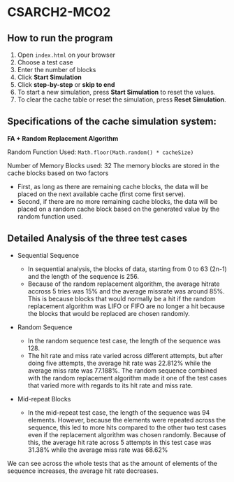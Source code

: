 # CSARCH2-MCO2

## How to run the program
1. Open `index.html` on your browser
2. Choose a test case
3. Enter the number of blocks
4. Click **Start Simulation**
5. Click **step-by-step** or **skip to end**
6. To start a new simulation, press **Start Simulation** to reset the values.
7. To clear the cache table or reset the simulation, press **Reset Simulation**.



## Specifications of the cache simulation system: 

**FA + Random Replacement Algorithm**

Random Function Used: `Math.floor(Math.random() * cacheSize)`

Number of Memory Blocks used: 32
The memory blocks are stored in the cache blocks based on two factors
- First, as long as there are remaining cache blocks, the data will be placed on the next available cache (first come first serve).
- Second, if there are no more remaining cache blocks, the data will be placed on a random cache block based on the generated value by the random function used.

  
## Detailed Analysis of the three test cases
- Sequential Sequence
  - In sequential analysis, the blocks of data, starting from 0 to 63 (2n-1) and the length of the sequence is 256.
  - Because of the random replacement algorithm, the average hitrate accross 5 tries was 15% and the average missrate was around 85%. This is because blocks that would normally be a hit if the random replacement algorithm was LIFO or FIFO are no longer a hit because the blocks that would be replaced are chosen randomly. 

- Random Sequence
  - In the random sequence test case, the length of the sequence was 128.
  - The hit rate and miss rate varied across different attempts, but after doing five attempts, the average hit rate was 22.812% while the average miss rate was 77.188%. The random sequence combined with the random replacement algorithm made it one of the test cases that varied more with regards to its hit rate and miss rate.

- Mid-repeat Blocks
  - In the mid-repeat test case, the length of the sequence was 94 elements. However, because the elements were repeated across the sequence, this led to more hits compared to the other two test cases even if the replacement algorithm was chosen randomly. Because of this, the average hit rate across 5 attempts in this test case was 31.38% while the average miss rate was 68.62%
 
We can see across the whole tests that as the amount of elements of the sequence increases, the average hit rate decreases.


